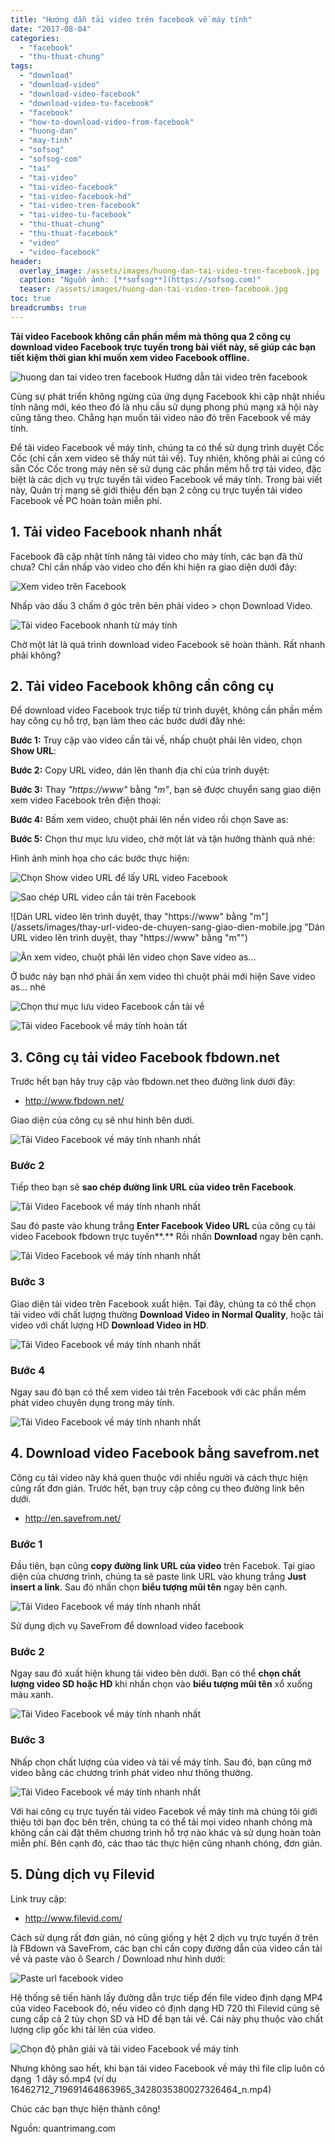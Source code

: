 ```yaml
---
title: "Hướng dẫn tải video trên facebook về máy tính"
date: "2017-08-04"
categories: 
  - "facebook"
  - "thu-thuat-chung"
tags: 
  - "download"
  - "download-video"
  - "download-video-facebook"
  - "download-video-tu-facebook"
  - "facebook"
  - "how-to-download-video-from-facebook"
  - "huong-dan"
  - "may-tinh"
  - "sofsog"
  - "sofsog-com"
  - "tai"
  - "tai-video"
  - "tai-video-facebook"
  - "tai-video-facebook-hd"
  - "tai-video-tren-facebook"
  - "tai-video-tu-facebook"
  - "thu-thuat-chung"
  - "thu-thuat-facebook"
  - "video"
  - "video-facebook"
header:
  overlay_image: /assets/images/huong-dan-tai-video-tren-facebook.jpg
  caption: "Nguồn ảnh: [**sofsog**](https://sofsog.com)" 
  teaser: /assets/images/huong-dan-tai-video-tren-facebook.jpg
toc: true
breadcrumbs: true
---
```


**Tải video Facebook không cần phần mềm mà thông qua 2 công cụ download video Facebook trực tuyến trong bài viết này, sẽ giúp các bạn tiết kiệm thời gian khi muốn xem video Facebook offline.**

![huong dan tai video tren facebook](/assets/images/huong-dan-tai-video-tren-facebook.jpg) Hướng dẫn tải video trên facebook

Cùng sự phát triển không ngừng của ứng dụng Facebook khi cập nhật nhiều tính năng mới, kéo theo đó là nhu cầu sử dụng phong phú mạng xã hội này cũng tăng theo. Chẳng hạn muốn tải video nào đó trên Facebook về máy tính.

Để tải video Facebook về máy tính, chúng ta có thể sử dụng trình duyệt Cốc Cốc (chỉ cần xem video sẽ thấy nút tải về). Tuy nhiên, không phải ai cũng có sẵn Cốc Cốc trong máy nên sẽ sử dụng các phần mềm hỗ trợ tải video, đặc biệt là các dịch vụ trực tuyến tải video Facebook về máy tính. Trong bài viết này, Quản trị mạng sẽ giới thiệu đến bạn 2 công cụ trực tuyến tải video Facebook về PC hoàn toàn miễn phí.

## 1\. Tải video Facebook nhanh nhất

Facebook đã cập nhật tính năng tải video cho máy tính, các bạn đã thử chưa? Chỉ cần nhấp vào video cho đến khi hiện ra giao diện dưới đây:

![Xem video trên Facebook](/assets/images/xem-video-facebook.jpg)

Nhấp vào dấu 3 chấm ở góc trên bên phải video > chọn Download Video.

![Tải video Facebook nhanh từ máy tính](/assets/images/tai-video-facebook.jpg)

Chờ một lát là quá trình download video Facebook sẽ hoàn thành. Rất nhanh phải không?

## 2\. Tải video Facebook không cần công cụ

Để download video Facebook trực tiếp từ trình duyệt, không cần phần mềm hay công cụ hỗ trợ, bạn làm theo các bước dưới đây nhé:

**Bước 1:** Truy cập vào video cần tải về, nhấp chuột phải lên video, chọn **Show URL**:

**Bước 2:** Copy URL video, dán lên thanh địa chỉ của trình duyệt:

**Bước 3:** Thay _"https://www"_ bằng _"m"_, bạn sẽ được chuyển sang giao diện xem video Facebook trên điện thoại:

**Bước 4:** Bấm xem video, chuột phải lên nền video rồi chọn Save as:

**Bước 5:** Chọn thư mục lưu video, chờ một lát và tận hưởng thành quả nhé:

Hình ảnh minh họa cho các bước thực hiện:

![Chọn Show video URL để lấy URL video Facebook](/assets/images/hien-thi-url-video-facebook.jpg "Chọn Show video URL để lấy URL video Facebook")

![Sao chép URL video cần tải trên Facebook](/assets/images/sao-chep-url-video.jpg "Sao chép URL video cần tải trên Facebook")

![Dán URL video lên trình duyệt, thay "https://www" bằng "m"](/assets/images/thay-url-video-de-chuyen-sang-giao-dien-mobile.jpg "Dán URL video lên trình duyệt, thay "https://www" bằng "m"")

![Ấn xem video, chuột phải lên video chọn Save video as...](/assets/images/tai-video-tren-facebook-ve-may-tinh.jpg "Ấn xem video, chuột phải lên video chọn Save video as...")

Ở bước này bạn nhớ phải ấn xem video thì chuột phải mới hiện Save video as... nhé

![Chọn thư mục lưu video Facebook cần tải về](/assets/images/chon-thu-muc-luu-video-facebook.jpg "Chọn thư mục lưu video Facebook cần tải về")

![Tải video Facebook về máy tính hoàn tất](/assets/images/video-facebook-da-tai-ve.jpg "Tải video Facebook về máy tính hoàn tất")

## 3\. Công cụ tải video Facebook fbdown.net

Trước hết bạn hãy truy cập vào fbdown.net theo đường link dưới đây:

- <http://www.fbdown.net/>

Giao diện của công cụ sẽ như hình bên dưới.

![Tải Video Facebook về máy tính nhanh nhất](/assets/images/Facebook-video-fbdown.jpg "Giao diện công cụ fbdown.net")

### Bước 2

Tiếp theo bạn sẽ **sao chép đường link URL của video trên Facebook**.

![Tải Video Facebook về máy tính nhanh nhất](/assets/images/Facebook-video-fbdown-URL.jpg "Copy link URL video")

Sau đó paste vào khung trắng **Enter Facebook Video URL** của công cụ tải video Facebook fbdown trực tuyến**.** Rồi nhấn **Download** ngay bên cạnh.

![Tải Video Facebook về máy tính nhanh nhất](/assets/images/Facebook-video-fbdown-paste.jpg "Sao chép URL video Facebook ")

### Bước 3

Giao diện tải video trên Facebook xuất hiện. Tại đây, chúng ta có thể chọn tải video với chất lượng thường **Download Video in Normal Quality**, hoặc tải video với chất lượng HD **Download Video in HD**.

![Tải Video Facebook về máy tính nhanh nhất](/assets/images/Facebook-video-fbdown-chat-luong.jpg "Chọn chất lượng tải video ")

### Bước 4

Ngay sau đó bạn có thể xem video tải trên Facebook với các phần mềm phát video chuyên dụng trong máy tính.

![Tải Video Facebook về máy tính nhanh nhất](/assets/images/Facebook-video-fbdown-video.jpg "Phát video Facebook trên máy tính ")

## 4\. Download video Facebook bằng savefrom.net

Công cụ tải video này khá quen thuộc với nhiều người và cách thực hiện cũng rất đơn giản. Trước hết, bạn truy cập công cụ theo đường link bên dưới.

- <http://en.savefrom.net/>

### Bước 1

Đầu tiên, bạn cũng **copy đường link URL của video** trên Facebok. Tại giao diện của chương trình, chúng ta sẽ paste link URL vào khung trắng **Just insert a link**. Sau đó nhấn chọn **biểu tượng mũi tên** ngay bên cạnh.

![Tải Video Facebook về máy tính nhanh nhất](/assets/images/Facebook-video-savefrom.jpg "Sao chép link URL video ")

Sử dụng dịch vụ SaveFrom để download video facebook

### Bước 2

Ngay sau đó xuất hiện khung tải video bên dưới. Bạn có thể **chọn chất lượng video SD hoặc HD** khi nhấn chọn vào **biểu tượng mũi tên** xổ xuống màu xanh.

![Tải Video Facebook về máy tính nhanh nhất](/assets/images/Facebook-video-savefrom-chat-luong.jpg "Chọn chất lượng video ")

### Bước 3

Nhấp chọn chất lượng của video và tải về máy tính. Sau đó, bạn cũng mở video bằng các chương trình phát video như thông thường.

![Tải Video Facebook về máy tính nhanh nhất](/assets/images/Facebook-video-savefrom-video.jpg "Phát video trên máy tính")

Với hai công cụ trực tuyến tải video Facebok về máy tính mà chúng tôi giới thiệu tới bạn đọc bên trên, chúng ta có thể tải mọi video nhanh chóng mà không cần cài đặt thêm chương trình hỗ trợ nào khác và sử dụng hoàn toàn miễn phí. Bên cạnh đó, các thao tác thực hiện cũng nhanh chóng, đơn giản.

## 5\. Dùng dịch vụ Filevid

Link truy cập:

- <http://www.filevid.com/>

Cách sử dụng rất đơn giản, nó cũng giống y hệt 2 dịch vụ trực tuyến ở trên là FBdown và SaveFrom, các bạn chỉ cần copy đường dẫn của video cần tải về và paste vào ô Search / Download như hình dưới:

![Paste url facebook video](/assets/images/paste-url-facebook-video.jpg "Copy paste đường dẫn của video Facebook vào đây")

Hệ thống sẽ tiến hành lấy đường dẫn trực tiếp đến file video định dạng MP4 của video Facebook đó, nếu video có định dạng HD 720 thì Filevid cũng sẽ cung cấp cả 2 tùy chọn SD và HD để bạn tải về. Cái này phụ thuộc vào chất lượng clip gốc khi tải lên của video.

![Chọn độ phân giải và tải video Facebook về máy tính](/assets/images/paste-url-facebook-click.jpg "Click để download video Facebook")

Nhưng không sao hết, khi bạn tải video Facebook về máy thì file clip luôn có dạng  1 dãy số.mp4 (ví dụ 16462712\_719691464863965\_3428035380027326464\_n.mp4)

Chúc các bạn thực hiện thành công!

Nguồn: quantrimang.com
